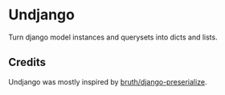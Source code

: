 # Undjango
Turn django model instances and querysets into dicts and lists.

## Credits
Undjango was mostly inspired by [bruth/django-preserialize][1].

[1]: https://github.com/bruth/django-preserialize
